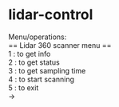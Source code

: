# lidar-control

Menu/operations: <br>
== Lidar 360 scanner menu ==<br>
1 : to get info<br>
2 : to get status<br>
3 : to get sampling time<br>
4 : to start scanning<br>
5 : to exit<br>
->
